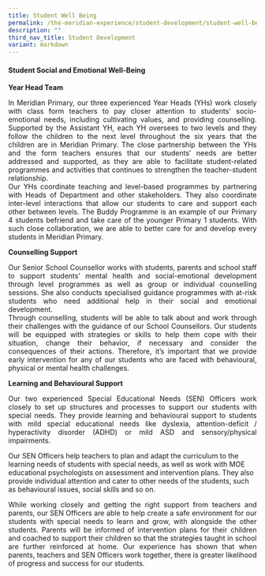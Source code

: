 ```yaml
---
title: Student Well Being
permalink: /the-meridian-experience/student-development/student-well-being/
description: ""
third_nav_title: Student Development
variant: markdown
---
```

<h4>Student Social and Emotional Well-Being</h4>

<p><strong>Year Head Team</strong></p>

<p style="margin-bottom:0; margin-top:0; text-align:justify;">In Meridian Primary, our three experienced Year Heads (YHs) work closely with class form teachers to pay closer attention to students' socio-emotional needs, including cultivating values, and providing counselling. Supported by the Assistant YH, each YH oversees to two levels and they follow the children to the next level throughout the six years that the children are in Meridian Primary. The close partnership between the YHs and the form teachers ensures that our students’ needs are better addressed and supported, as they are able to facilitate student-related programmes and activities that continues to strengthen the teacher-student relationship.</p>

<p style="margin-bottom:0; margin-top:0; text-align:justify;">Our YHs coordinate teaching and level-based programmes by partnering with Heads of Department and other stakeholders. They also coordinate inter-level interactions that allow our students to care and support each other between levels. The Buddy Programme is an example of our Primary 4 students befriend and take care of the younger Primary 1 students. With such close collaboration, we are able to better care for and develop every students in Meridian Primary.</p>

<p><strong>Counselling Support</strong></p>

<p style="margin-bottom:0; margin-top:0; text-align:justify;">Our Senior School Counsellor works with students, parents and school staff to support students’ mental health and social-emotional development through level programmes as well as group or individual counselling sessions. She also conducts specialised guidance programmes with at-risk students who need additional help in their social and emotional development.</p>

<p style="margin-bottom:0; margin-top:0; text-align:justify;">Through counselling, students will be able to talk about and work through their challenges with the guidance of our School Counsellors. Our students will be equipped with strategies or skills to help them cope with their situation, change their behavior, if necessary and consider the consequences of their actions. Therefore, it’s important that we provide early intervention for any of our students who are faced with behavioural, physical or mental health challenges.</p>

<p><strong>Learning and Behavioural Support</strong></p>

<p style="margin-bottom:0; margin-top:0; text-align:justify;">Our two experienced Special Educational Needs (SEN) Officers work closely to set up structures and processes to support our students with special needs. They provide learning and behavioural support to students with mild special educational needs like dyslexia, attention-deficit / hyperactivity disorder (ADHD) or mild ASD and sensory/physical impairments.</p><p>Our SEN Officers help teachers to plan and adapt the curriculum to the learning needs of students with special needs, as well as work with MOE educational psychologists on assessment and intervention plans. They also provide individual attention and cater to other needs of the students, such as behavioural issues, social skills and so on.</p>

<p style="margin-bottom:0; margin-top:0; text-align:justify;">While working closely and getting the right support from teachers and parents, our SEN Officers are able to help create a safe environment for our students with special needs to learn and grow, with alongside the other students. Parents will be informed of intervention plans for their children and coached to support their children so that the strategies taught in school are further reinforced at home. Our experience has shown that when parents, teachers and SEN Officers work together, there is greater likelihood of progress and success for our students.</p>